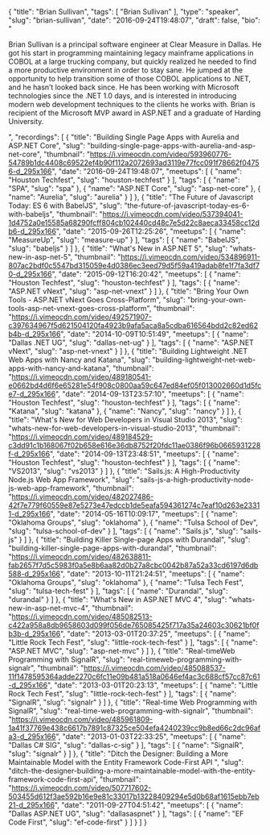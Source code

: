{
  "title": "Brian Sullivan",
  "tags": [
    "Brian Sullivan"
  ],
  "type": "speaker",
  "slug": "brian-sullivan",
  "date": "2016-09-24T19:48:07",
  "draft": false,
  "bio": "<p>Brian Sullivan is a principal software engineer at Clear Measure in Dallas. He got his start in programming maintaining legacy mainframe applications in COBOL at a large trucking company, but quickly realized he needed to find a more productive environment in order to stay sane. He jumped at the opportunity to help transition some of those COBOL applications to .NET, and he hasn’t looked back since. He has been working with Microsoft technologies since the .NET 1.0 days, and is interested in introducing modern web development techniques to the clients he works with. Brian is recipient of the Microsoft MVP award in ASP.NET and a graduate of Harding University.</p>",
  "recordings": [
    {
      "title": "Building Single Page Apps with Aurelia and ASP.NET Core",
      "slug": "building-single-page-apps-with-aurelia-and-asp-net-core",
      "thumbnail": "https://i.vimeocdn.com/video/593960776-54789b1dc4408c69522ef4b90f112a2072693ad3119e77fcc091f78662f04756-d_295x166",
      "date": "2016-09-24T19:48:07",
      "meetups": [
        {
          "name": "Houston Techfest",
          "slug": "houston-techfest"
        }
      ],
      "tags": [
        {
          "name": "SPA",
          "slug": "spa"
        },
        {
          "name": "ASP.NET Core",
          "slug": "asp-net-core"
        },
        {
          "name": "Aurelia",
          "slug": "aurelia"
        }
      ]
    },
    {
      "title": "The Future of Javascript Today: ES 6 with BabelJS",
      "slug": "the-future-of-javascript-today-es-6-with-babeljs",
      "thumbnail": "https://i.vimeocdn.com/video/537394041-1d4752a0e15585a68290fcff804cb102440cd48c7e5d22c8aeca33458cc12db6-d_295x166",
      "date": "2015-09-26T12:25:26",
      "meetups": [
        {
          "name": "MeasureUp",
          "slug": "measure-up"
        }
      ],
      "tags": [
        {
          "name": "BabelJS",
          "slug": "babeljs"
        }
      ]
    },
    {
      "title": "What's New in ASP.NET 5",
      "slug": "whats-new-in-asp-net-5",
      "thumbnail": "https://i.vimeocdn.com/video/534896911-807ac2bdf0c5547bd315059e4d0386ec3eed79d5f59a419adab8fe1f7fa3df70-d_295x166",
      "date": "2015-09-12T16:20:42",
      "meetups": [
        {
          "name": "Houston Techfest",
          "slug": "houston-techfest"
        }
      ],
      "tags": [
        {
          "name": "ASP.NET vNext",
          "slug": "asp-net-vnext"
        }
      ]
    },
    {
      "title": "Bring Your Own Tools - ASP.NET vNext Goes Cross-Platform",
      "slug": "bring-your-own-tools-asp-net-vnext-goes-cross-platform",
      "thumbnail": "https://i.vimeocdn.com/video/492571907-c397634967f5d621504120fa4923b9afa5aca8a5cdba616564bdd2c82ed62b4b-d_295x166",
      "date": "2014-10-09T10:51:49",
      "meetups": [
        {
          "name": "Dallas .NET UG",
          "slug": "dallas-net-ug"
        }
      ],
      "tags": [
        {
          "name": "ASP.NET vNext",
          "slug": "asp-net-vnext"
        }
      ]
    },
    {
      "title": "Building Lightweight .NET Web Apps with Nancy and Katana",
      "slug": "building-lightweight-net-web-apps-with-nancy-and-katana",
      "thumbnail": "https://i.vimeocdn.com/video/489180541-e0662bd4d6f6e65281e54f908c0800aa59c647ed84ef05f013002660d1d5fce7-d_295x166",
      "date": "2014-09-13T23:57:10",
      "meetups": [
        {
          "name": "Houston Techfest",
          "slug": "houston-techfest"
        }
      ],
      "tags": [
        {
          "name": "Katana",
          "slug": "katana"
        },
        {
          "name": "Nancy",
          "slug": "nancy"
        }
      ]
    },
    {
      "title": "What's New for Web Developers in Visual Studio 2013",
      "slug": "whats-new-for-web-developers-in-visual-studio-2013",
      "thumbnail": "https://i.vimeocdn.com/video/489184529-c3dd91c1b168067f02b658e616e36db8752f20fdc11ae0386f96b0665931228f-d_295x166",
      "date": "2014-09-13T23:48:51",
      "meetups": [
        {
          "name": "Houston Techfest",
          "slug": "houston-techfest"
        }
      ],
      "tags": [
        {
          "name": "VS2013",
          "slug": "vs2013"
        }
      ]
    },
    {
      "title": "Sails.js: A High-Productivity Node.js Web App Framework",
      "slug": "sails-js-a-high-productivity-node-js-web-app-framework",
      "thumbnail": "https://i.vimeocdn.com/video/482027486-42f7e779f60559e87e5273e47edccb1de5eafa594361274c7eaf10d263e23311-d_295x166",
      "date": "2014-05-16T10:09:17",
      "meetups": [
        {
          "name": "Oklahoma Groups",
          "slug": "oklahoma"
        },
        {
          "name": "Tulsa School of Dev",
          "slug": "tulsa-school-of-dev"
        }
      ],
      "tags": [
        {
          "name": "Sails.js",
          "slug": "sails-js"
        }
      ]
    },
    {
      "title": "Building Killer Single-page Apps with Durandal",
      "slug": "building-killer-single-page-apps-with-durandal",
      "thumbnail": "https://i.vimeocdn.com/video/482638811-fab2657f7d5c5983f0a5e8b6aa82d0b27a8cbc0042b87a52a33cd6197d6db588-d_295x166",
      "date": "2013-10-11T21:24:51",
      "meetups": [
        {
          "name": "Oklahoma Groups",
          "slug": "oklahoma"
        },
        {
          "name": "Tulsa Tech Fest",
          "slug": "tulsa-tech-fest"
        }
      ],
      "tags": [
        {
          "name": "Durandal",
          "slug": "durandal"
        }
      ]
    },
    {
      "title": "What's New in ASP.NET MVC 4",
      "slug": "whats-new-in-asp-net-mvc-4",
      "thumbnail": "https://i.vimeocdn.com/video/485082513-c422a958a8db9658603d099f056de765085425f717a35a24603c30621bf0fb3b-d_295x166",
      "date": "2013-03-01T20:37:25",
      "meetups": [
        {
          "name": "Little Rock Tech Fest",
          "slug": "little-rock-tech-fest"
        }
      ],
      "tags": [
        {
          "name": "ASP.NET MVC",
          "slug": "asp-net-mvc"
        }
      ]
    },
    {
      "title": "Real-timeWeb Programming with SignalR",
      "slug": "real-timeweb-programming-with-signalr",
      "thumbnail": "https://i.vimeocdn.com/video/485088537-11f1478595364adde2270c6fc11e09b481a518a0646ef4ac3c688cf57cc87c61-d_295x166",
      "date": "2013-03-01T20:23:13",
      "meetups": [
        {
          "name": "Little Rock Tech Fest",
          "slug": "little-rock-tech-fest"
        }
      ],
      "tags": [
        {
          "name": "SignalR",
          "slug": "signalr"
        }
      ]
    },
    {
      "title": "Real-time Web Programming with SignalR",
      "slug": "real-time-web-programming-with-signalr",
      "thumbnail": "https://i.vimeocdn.com/video/485961809-1a41f37769e438c6617b7891c87325ce504efa4240239cc9b8ed66c2dc96afa3-d_295x166",
      "date": "2013-01-03T22:33:25",
      "meetups": [
        {
          "name": "Dallas C# SIG",
          "slug": "dallas-c-sig"
        }
      ],
      "tags": [
        {
          "name": "SignalR",
          "slug": "signalr"
        }
      ]
    },
    {
      "title": "Ditch the Designer: Building a More Maintainable Model with the Entity Framework Code-First API ",
      "slug": "ditch-the-designer-building-a-more-maintainable-model-with-the-entity-framework-code-first-api",
      "thumbnail": "https://i.vimeocdn.com/video/507717602-503455d612f3ae592b16e9e81c33017b13228409294e5d0b68af1615ebb7eb21-d_295x166",
      "date": "2011-09-27T04:51:42",
      "meetups": [
        {
          "name": "Dallas ASP.NET UG",
          "slug": "dallasaspnet"
        }
      ],
      "tags": [
        {
          "name": "EF Code First",
          "slug": "ef-code-first"
        }
      ]
    }
  ]
}